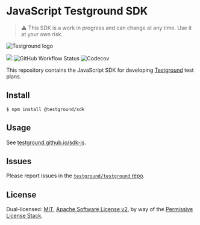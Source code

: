# JavaScript Testground SDK

> ⚠️ This SDK is a work in progress and can change at any time. Use it at your own risk.

![Testground logo](https://raw.githubusercontent.com/testground/pm/master/logo/TG_Banner_GitHub.jpg)

[![](https://img.shields.io/badge/made%20by-Protocol%20Labs-blue.svg?style=flat-square)](https://protocol.ai)
![GitHub Workflow Status](https://img.shields.io/github/workflow/status/testground/sdk-js/ci/master?style=flat-square)
![Codecov](https://img.shields.io/codecov/c/github/testground/sdk-js?style=flat-square)

This repository contains the JavaScript SDK for developing [Testground](https://github.com/testground/testground) test plans.

## Install

```shell
$ npm install @testground/sdk
```

## Usage

See [testground.github.io/sdk-js](https://testground.github.io/sdk-js).

## Issues

Please report issues in the [`testground/testground` repo](https://github.com/testground/testground/issues).

## License

Dual-licensed: [MIT](./LICENSE-MIT), [Apache Software License v2](./LICENSE-APACHE), by way of the
[Permissive License Stack](https://protocol.ai/blog/announcing-the-permissive-license-stack/).

